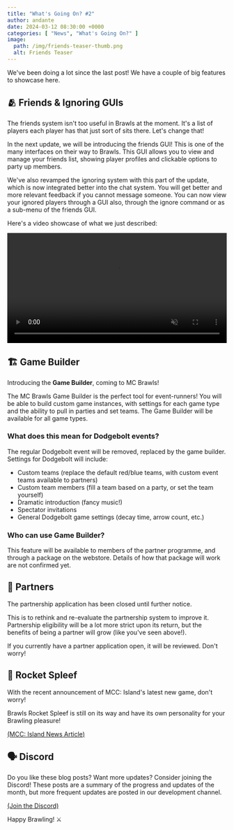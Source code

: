 ```yaml
---
title: "What's Going On? #2"
author: andante
date: 2024-03-12 08:30:00 +0000
categories: [ "News", "What's Going On?" ]
image:
  path: /img/friends-teaser-thumb.png
  alt: Friends Teaser
---
```


We've been doing a lot since the last post! We have a couple of big features to showcase here.

## 🫂 Friends & Ignoring GUIs

The friends system isn't too useful in Brawls at the moment. It's a list of players each player has that just sort of sits there. Let's change that!

In the next update, we will be introducing the friends GUI! This is one of the many interfaces on their way to Brawls. This GUI allows you to view and manage your friends list, showing player profiles and clickable options to party up members.

We've also revamped the ignoring system with this part of the update, which is now integrated better into the chat system. You will get better and more relevant feedback if you cannot message someone. You can now view your ignored players through a GUI also, through the ignore command or as a sub-menu of the friends GUI.

Here's a video showcase of what we just described:


<video width="100%" preload="auto" muted controls>
    <source src="/assets/vid/friends-and-ignore.mp4" type="video/mp4"/>
</video>


## 🏗️ Game Builder

Introducing the **Game Builder**, coming to MC Brawls!

The MC Brawls Game Builder is the perfect tool for event-runners! You will be able to build custom game instances, with settings for each game type and the ability to pull in parties and set teams. The Game Builder will be available for all game types.

### What does this mean for Dodgebolt events?

The regular Dodgebolt event will be removed, replaced by the game builder. Settings for Dodgebolt will include:
- Custom teams (replace the default red/blue teams, with custom event teams available to partners)
- Custom team members (fill a team based on a party, or set the team yourself)
- Dramatic introduction (fancy music!)
- Spectator invitations
- General Dodgebolt game settings (decay time, arrow count, etc.)

### Who can use Game Builder?

This feature will be available to members of the partner programme, and through a package on the webstore. Details of how that package will work are not confirmed yet.

## 🤝 Partners

The partnership application has been closed until further notice.

This is to rethink and re-evaluate the partnership system to improve it. Partnership eligibility will be a lot more strict upon its return, but the benefits of being a partner will grow (like you've seen above!).

If you currently have a partner application open, it will be reviewed. Don't worry!

## 🚀 Rocket Spleef

With the recent announcement of MCC: Island's latest new game, don't worry!

Brawls Rocket Spleef is still on its way and have its own personality for your Brawling pleasure!

[(MCC: Island News Article)](https://mcchampionship.com/threads/what%E2%80%99s-in-store-for-mcc-island-season-4.11994/)

## 🗣️ Discord

Do you like these blog posts? Want more updates? Consider joining the Discord! These posts are a summary of the progress and updates of the month, but more frequent updates are posted in our development channel.

[(Join the Discord)](https://discord.mcbrawls.net)

Happy Brawling! ⚔️
